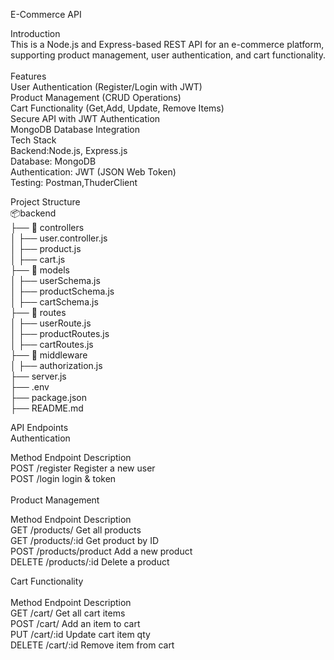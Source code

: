 E-Commerce API <br>

Introduction <br>
This is a Node.js and Express-based REST API for an e-commerce platform, supporting product management, user authentication, and cart functionality.<br>
<br>
Features<br>
User Authentication (Register/Login with JWT)<br>
Product Management (CRUD Operations)<br>
Cart Functionality (Get,Add, Update, Remove Items)<br>
Secure API with JWT Authentication<br>
MongoDB Database Integration<br>
Tech Stack <br>
Backend:Node.js, Express.js <br>
Database: MongoDB <br>
Authentication: JWT (JSON Web Token) <br>
Testing: Postman,ThuderClient <br>

 Project Structure <br>
📦backend <br>
├── 📂 controllers <br>
│   ├── user.controller.js <br>
│   ├── product.js <br>
│   ├── cart.js <br>
├── 📂 models <br>
│   ├── userSchema.js <br>
│   ├── productSchema.js <br>
│   ├── cartSchema.js <br>
├── 📂 routes <br>
│   ├── userRoute.js <br>
│   ├── productRoutes.js <br>
│   ├── cartRoutes.js <br>
├── 📂 middleware <br>
│   ├── authorization.js <br>
├── server.js <br>
├── .env <br>
├── package.json <br>
├── README.md <br>

API Endpoints <br>
Authentication <br>

Method     Endpoint          Description <br>
POST       /register         Register a new user <br>
POST       /login            login & token <br>
<br>
Product Management<br>

Method    Endpoint           Description <br>
GET       /products/         Get all products <br>
GET       /products/:id      Get product by ID <br>
POST      /products/product  Add a new product <br>
DELETE    /products/:id      Delete a product <br>

Cart Functionality <br>
<br>
Method     Endpoint         Description<br>
GET        /cart/           Get all cart items<br>
POST       /cart/           Add an item to cart<br>
PUT        /cart/:id        Update cart item qty<br>
DELETE     /cart/:id        Remove item from cart<br>
